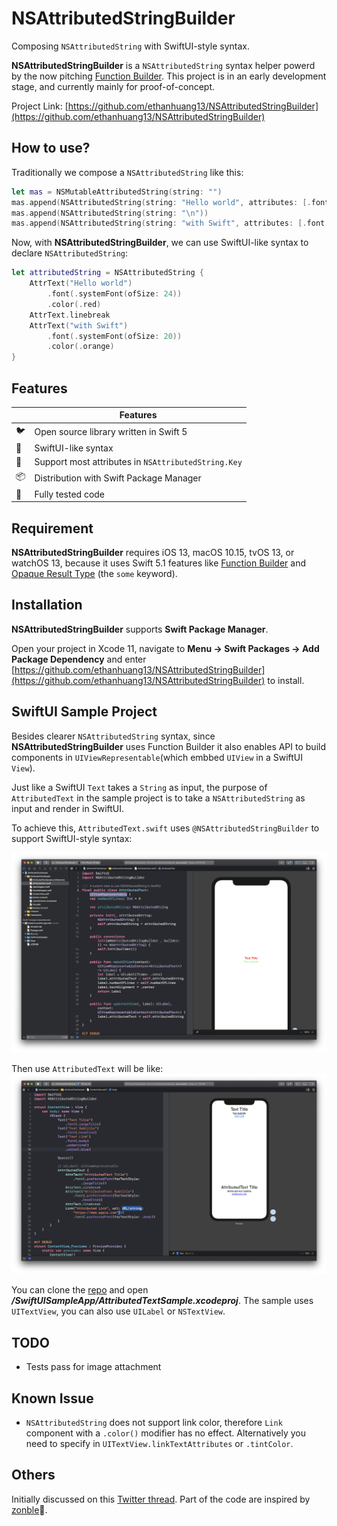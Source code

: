# NSAttributedStringBuilder
Composing `NSAttributedString` with SwiftUI-style syntax.

**NSAttributedStringBuilder** is a `NSAttributedString` syntax helper powerd by the now pitching [Function Builder](https://forums.swift.org/t/function-builders/25167). This project is in an early development stage, and currently mainly for proof-of-concept.

Project Link: [https://github.com/ethanhuang13/NSAttributedStringBuilder](https://github.com/ethanhuang13/NSAttributedStringBuilder)

## How to use?

Traditionally we compose a `NSAttributedString` like this:

```Swift
let mas = NSMutableAttributedString(string: "")
mas.append(NSAttributedString(string: "Hello world", attributes: [.font: UIFont.systemFont(ofSize: 24), .foregroundColor: UIColor.red]))
mas.append(NSAttributedString(string: "\n"))
mas.append(NSAttributedString(string: "with Swift", attributes: [.font: UIFont.systemFont(ofSize: 20), .foregroundColor: UIColor.orange]))

```
Now, with **NSAttributedStringBuilder**, we can use SwiftUI-like syntax to declare `NSAttributedString`:

```Swift
let attributedString = NSAttributedString {
    AttrText("Hello world")
        .font(.systemFont(ofSize: 24))
        .color(.red)
    AttrText.linebreak
    AttrText("with Swift")
        .font(.systemFont(ofSize: 20))
        .color(.orange)
}

```
## Features

| | Features |
| --- | --- |
| 🐦 | Open source library written in Swift 5 |
| 🍬 | SwiftUI-like syntax |
| 💪 | Support most attributes in `NSAttributedString.Key` |
| 📦 | Distribution with Swift Package Manager |
| 🧪 | Fully tested code |

## Requirement
**NSAttributedStringBuilder** requires iOS 13, macOS 10.15, tvOS 13, or watchOS 13, because it uses Swift 5.1 features like [Function Builder](https://forums.swift.org/t/function-builders/25167) and [Opaque Result Type](https://github.com/apple/swift-evolution/blob/master/proposals/0244-opaque-result-types.md) (the `some` keyword). 

## Installation
**NSAttributedStringBuilder** supports **Swift Package Manager**. 

Open your project in Xcode 11, navigate to **Menu -> Swift Packages -> Add Package Dependency** and enter [https://github.com/ethanhuang13/NSAttributedStringBuilder](https://github.com/ethanhuang13/NSAttributedStringBuilder) to install.

## SwiftUI Sample Project
Besides clearer `NSAttributedString` syntax, since **NSAttributedStringBuilder** uses Function Builder it also enables API to build components in `UIViewRepresentable`(which embbed `UIView` in a SwiftUI `View`).

Just like a SwiftUI `Text` takes a `String` as input, the purpose of `AttributedText` in the sample project is to take a `NSAttributedString` as input and render in SwiftUI.

To achieve this, `AttributedText.swift` uses `@NSAttributedStringBuilder` to support SwiftUI-style syntax:

![AttributedText.swift](demo2.png)

Then use `AttributedText` will be like:
![demo](demo.png)

You can clone the [repo](https://github.com/ethanhuang13/NSAttributedStringBuilder) and open ***/SwiftUISampleApp/AttributedTextSample.xcodeproj***. The sample uses `UITextView`, you can also use `UILabel` or `NSTextView`. 

## TODO
* Tests pass for image attachment

## Known Issue
* `NSAttributedString` does not support link color, therefore `Link` component with a `.color()` modifier has no effect. Alternatively you need to specify in `UITextView.linkTextAttributes` or `.tintColor`. 

## Others
Initially discussed on this [Twitter thread](https://twitter.com/ethanhuang13/status/1148135534826442752). Part of the code are inspired by [zonble](https://github.com/zonble/NSAttributedStringBuilder)🙏.
